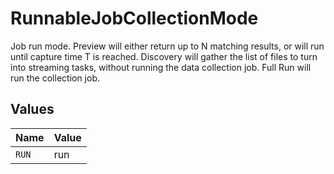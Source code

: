 # RunnableJobCollectionMode

Job run mode. Preview will either return up to N matching results, or will run until capture time T is reached. Discovery will gather the list of files to turn into streaming tasks, without running the data collection job. Full Run will run the collection job.


## Values

| Name  | Value |
| ----- | ----- |
| `RUN` | run   |